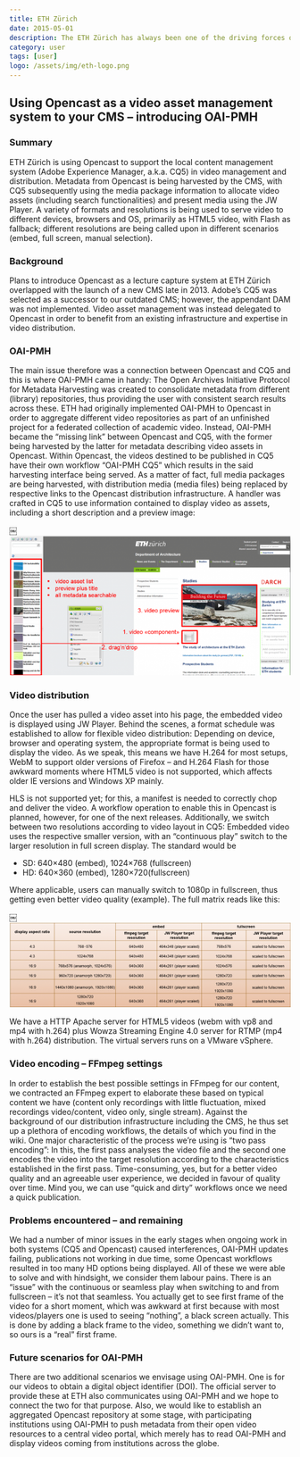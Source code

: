 ```yaml
---
title: ETH Zürich
date: 2015-05-01
description: The ETH Zürich has always been one of the driving forces of the Opencast project. A high degree on integration into their campus infrastructure is important to them.
category: user
tags: [user]
logo: /assets/img/eth-logo.png
---
```


## Using Opencast as a video asset management system to your CMS – introducing OAI-PMH

### Summary
ETH Zürich is using Opencast to support the local content management system (Adobe Experience Manager, a.k.a. CQ5) in video management and distribution. Metadata from Opencast is being harvested by the CMS, with CQ5 subsequently using the media package information to allocate video assets (including search functionalities) and present media using the JW Player. A variety of formats and resolutions is being used to serve video to different devices, browsers and OS, primarily as HTML5 video, with Flash as fallback; different resolutions are being called upon in different scenarios (embed, full screen, manual selection).

### Background
Plans to introduce Opencast as a lecture capture system at ETH Zürich overlapped with the launch of a new CMS late in 2013. Adobe’s CQ5 was selected as a successor to our outdated CMS; however, the appendant DAM was not implemented. Video asset management was instead delegated to Opencast in order to benefit from an existing infrastructure and expertise in video distribution.

### OAI-PMH
The main issue therefore was a connection between Opencast and CQ5 and this is where OAI-PMH came in handy: The Open Archives Initiative Protocol for Metadata Harvesting was created to consolidate metadata from different (library) repositories, thus providing the user with consistent search results across these. ETH had originally implemented OAI-PMH to Opencast in order to aggregate different video repositories as part of an unfinished project for a federated collection of academic video. Instead, OAI-PMH became the “missing link” between Opencast and CQ5, with the former being harvested by the latter for metadata describing video assets in Opencast. Within Opencast, the videos destined to be published in CQ5 have their own workflow “OAI-PMH CQ5” which results in the said harvesting interface being served. As a matter of fact, full media packages are being harvested, with distribution media (media files) being replaced by respective links to the Opencast distribution infrastructure. A handler was crafted in CQ5 to use information contained to display video as assets, including a short description and a preview image:

￼<img src="assets/img/eth1.png">


### Video distribution
Once the user has pulled a video asset into his page, the embedded video is displayed using JW Player. Behind the scenes, a format schedule was established to allow for flexible video distribution: Depending on device, browser and operating system, the appropriate format is being used to display the video. As we speak, this means we have H.264 for most setups, WebM to support older versions of Firefox – and H.264 Flash for those awkward moments where HTML5 video is not supported, which affects older IE versions and Windows XP mainly.

HLS is not supported yet; for this, a manifest is needed to correctly chop and deliver the video. A workflow operation to enable this in Opencast is planned, however, for one of the next releases. Additionally, we switch between two resolutions according to video layout in CQ5: Embedded video uses the respective smaller version, with an “continuous play” switch to the larger resolution in full screen display. The standard would be

- SD: 640×480 (embed), 1024×768 (fullscreen)
- HD: 640×360 (embed), 1280×720(fullscreen)

Where applicable, users can manually switch to 1080p in fullscreen, thus getting even better video quality (example). The full matrix reads like this:

￼<img src="assets/img/eth2.png">

We have a HTTP Apache server for HTML5 videos (webm with vp8 and mp4 with h.264) plus Wowza Streaming Engine 4.0 server for RTMP (mp4 with h.264) distribution. The virtual servers runs on a VMware vSphere.

### Video encoding – FFmpeg settings
In order to establish the best possible settings in FFmpeg for our content, we contracted an FFmpeg expert to elaborate these based on typical content we have (content only recordings with little fluctuation, mixed recordings video/content, video only, single stream). Against the background of our distribution infrastructure including the CMS, he thus set up a plethora of encoding workflows, the details of which you find in the wiki. One major characteristic of the process we’re using is “two pass encoding”: In this, the first pass analyses the video file and the second one encodes the video into the target resolution according to the characteristics established in the first pass. Time-consuming, yes, but for a better video quality and an agreeable user experience, we decided in favour of quality over time. Mind you, we can use “quick and dirty” workflows once we need a quick publication.

### Problems encountered – and remaining
We had a number of minor issues in the early stages when ongoing work in both systems (CQ5 and Opencast) caused interferences, OAI-PMH updates failing, publications not working in due time, some Opencast workflows resulted in too many HD options being displayed. All of these we were able to solve and with hindsight, we consider them labour pains. There is an “issue” with the continuous or seamless play when switching to and from fullscreen – it’s not that seamless. You actually get to see first frame of the video for a short moment, which was awkward at first because with most videos/players one is used to seeing “nothing”, a black screen actually. This is done by adding a black frame to the video, something we didn’t want to, so ours is a “real” first frame.

### Future scenarios for OAI-PMH
There are two additional scenarios we envisage using OAI-PMH. One is for our videos to obtain a digital object identifier (DOI). The official server to provide these at ETH also communicates using OAI-PMH and we hope to connect the two for that purpose. Also, we would like to establish an aggregated Opencast repository at some stage, with participating institutions using OAI-PMH to push metadata from their open video resources to a central video portal, which merely has to read OAI-PMH and display videos coming from institutions across the globe.


